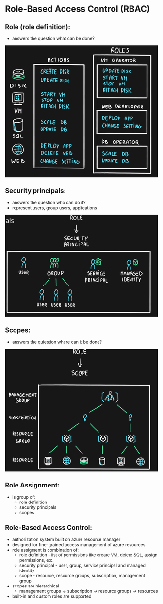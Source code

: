 # Role-Based Access Control (RBAC)

## Role (role definition):
- answers the question what can be done? 

<img src="..\Images\role.png" alt="role.png" />

## Security principals:
- answers the question who can do it?
- represent users, group users, applications

<img src="..\Images\securityPrincipals.png" alt="securityPrincipals.png" />

## Scopes:
- answers the quiestion where can it be done?

<img src="..\Images\scopes.png" alt="scopes.png" />

## Role Assignment:
- is group of:
  - role definition
  - security principals
  - scopes

## Role-Based Access Control:
- authorization system built on azure resource manager
- designed for fine-grained access management of azure resources
- role assigment is combination of:
  - role definition - list of permissions like create VM, delete SQL, assign permissions, etc.
  - security principal - user, group, service principal and managed identity
  - scope - resource, resource groups, subscription, management group
- scopes are hierarchical
  - management groups -> subscription -> resource groups -> resources
- built-in and custom roles are supported

